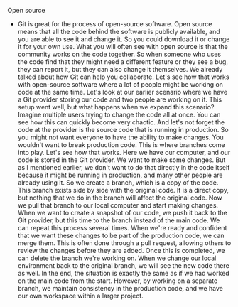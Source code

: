 Open source
- Git is great for the process of open-source software. Open source means that all the code behind the software is publicly available, and you are able to see it and change it. So you could download it or change it for your own use. What you will often see with open source is that the community works on the code together. So when someone who uses the code find that they might need a different feature or they see a bug, they can report it, but they can also change it themselves. We already talked about how Git can help you collaborate. Let's see how that works with open-source software where a lot of people might be working on code at the same time. Let's look at our earlier scenario where we have a Git provider storing our code and two people are working on it. This setup went well, but what happens when we expand this scenario? Imagine multiple users trying to change the code all at once. You can see how this can quickly become very chaotic. And let's not forget the code at the provider is the source code that is running in production. So you might not want everyone to have the ability to make changes. You wouldn't want to break production code. This is where branches come into play. Let's see how that works. Here we have our computer, and our code is stored in the Git provider. We want to make some changes. But as I mentioned earlier, we don't want to do that directly in the code itself because it might be running in production, and many other people are already using it. So we create a branch, which is a copy of the code. This branch exists side by side with the original code. It is a direct copy, but nothing that we do in the branch will affect the original code. Now we pull that branch to our local computer and start making changes. When we want to create a snapshot of our code, we push it back to the Git provider, but this time to the branch instead of the main code. We can repeat this process several times. When we're ready and confident that we want these changes to be part of the production code, we can merge them. This is often done through a pull request, allowing others to review the changes before they are added. Once this is completed, we can delete the branch we're working on. When we change our local environment back to the original branch, we will see the new code there as well. In the end, the situation is exactly the same as if we had worked on the main code from the start. However, by working on a separate branch, we maintain consistency in the production code, and we have our own workspace within a larger project.